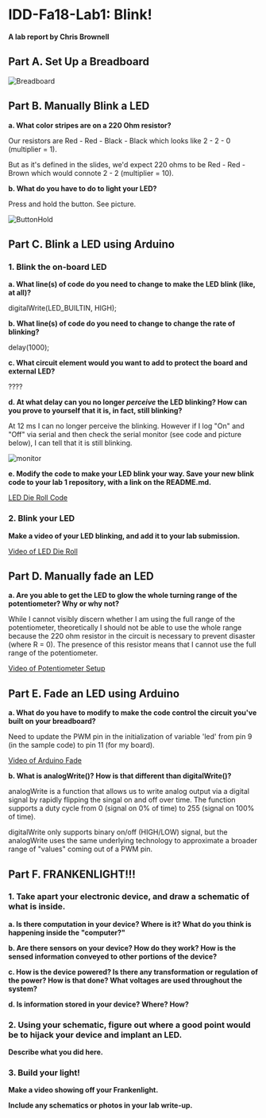 # IDD-Fa18-Lab1: Blink!

**A lab report by Chris Brownell**

## Part A. Set Up a Breadboard

![Breadboard](https://github.com/chrisbrownell/IDD-Fa18-Lab1-ckb77/blob/master/BreadboardSetup.JPG)


## Part B. Manually Blink a LED

**a. What color stripes are on a 220 Ohm resistor?**

Our resistors are Red - Red - Black - Black which looks like 2 - 2 - 0 (multiplier = 1). 

But as it's defined in the slides, we'd expect 220 ohms to be Red - Red - Brown which would connote 2 - 2 (multiplier = 10).
 
**b. What do you have to do to light your LED?**

Press and hold the button. See picture.

![ButtonHold](https://github.com/chrisbrownell/IDD-Fa18-Lab1-ckb77/blob/master/ButtonHold.JPG)

## Part C. Blink a LED using Arduino

### 1. Blink the on-board LED

**a. What line(s) of code do you need to change to make the LED blink (like, at all)?**

digitalWrite(LED_BUILTIN, HIGH);

**b. What line(s) of code do you need to change to change the rate of blinking?**

delay(1000);  

**c. What circuit element would you want to add to protect the board and external LED?**

????
 
**d. At what delay can you no longer *perceive* the LED blinking? How can you prove to yourself that it is, in fact, still blinking?**

At 12 ms I can no longer perceive the blinking. However if I log "On" and "Off" via serial and then check the serial monitor (see code and picture below), I can tell that it is still blinking.

![monitor](https://github.com/chrisbrownell/IDD-Fa18-Lab1-ckb77/blob/master/Screen%20Shot%202018-08-31%20at%202.21.08%20PM.png)

**e. Modify the code to make your LED blink your way. Save your new blink code to your lab 1 repository, with a link on the README.md.**

[LED Die Roll Code](https://github.com/chrisbrownell/IDD-Fa18-Lab1-ckb77/Lab1-Blink-Dice-External.ino)
    


### 2. Blink your LED

**Make a video of your LED blinking, and add it to your lab submission.**

[Video of LED Die Roll](https://drive.google.com/file/d/1ob3-plXBwA4QpNZY6DX04zCmPTjPvqUF/view?usp=sharing)


## Part D. Manually fade an LED

**a. Are you able to get the LED to glow the whole turning range of the potentiometer? Why or why not?**

While I cannot visibly discern whether I am using the full range of the potentiometer, theoretically I should not be 
able to use the whole range because the 220 ohm resistor in the circuit is necessary to prevent disaster (where R = 0). 
The presence of this resistor means that I cannot use the full range of the potentiometer.

[Video of Potentiometer Setup](https://drive.google.com/file/d/1hDM7mewvKbYr2JTutsssGC4XCfeKRev8/view?usp=sharing)

## Part E. Fade an LED using Arduino

**a. What do you have to modify to make the code control the circuit you've built on your breadboard?**

Need to update the PWM pin in the initialization of variable 'led' from pin 9 (in the sample code) to pin 11 (for my board). 

[Video of Arduino Fade](https://drive.google.com/file/d/1Zek9LX1zMchV1ZmMnk8DGn4SOnAFupx3/view?usp=sharing)

**b. What is analogWrite()? How is that different than digitalWrite()?**

analogWrite is a function that allows us to write analog output via a digital signal by rapidly flipping the singal 
on and off over time. The function supports a duty cycle from 0 (signal on 0% of time) to 255 (signal on 100% of time). 
 
digitalWrite only supports binary on/off (HIGH/LOW) signal, but the analogWrite uses the same underlying technology
to approximate a broader range of "values" coming out of a PWM pin.

## Part F. FRANKENLIGHT!!!

### 1. Take apart your electronic device, and draw a schematic of what is inside. 

**a. Is there computation in your device? Where is it? What do you think is happening inside the "computer?"**

**b. Are there sensors on your device? How do they work? How is the sensed information conveyed to other portions of the device?**

**c. How is the device powered? Is there any transformation or regulation of the power? How is that done? What voltages are used throughout the system?**

**d. Is information stored in your device? Where? How?**

### 2. Using your schematic, figure out where a good point would be to hijack your device and implant an LED.

**Describe what you did here.**

### 3. Build your light!

**Make a video showing off your Frankenlight.**

**Include any schematics or photos in your lab write-up.**
